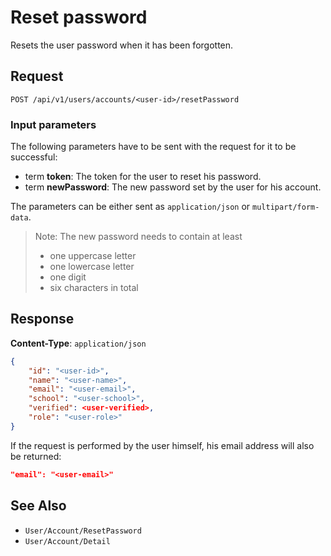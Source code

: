 # Reset password

Resets the user password when it has been forgotten.

## Request

    POST /api/v1/users/accounts/<user-id>/resetPassword

### Input parameters

The following parameters have to be sent with the request for it to be successful:

- term **token**: The token for the user to reset his password. 
- term **newPassword**: The new password set by the user for his account.

The parameters can be either sent as `application/json` or `multipart/form-data`.

> Note: The new password needs to contain at least
>
> * one uppercase letter
> * one lowercase letter
> * one digit
> * six characters in total

## Response

**Content-Type**: `application/json`

```json
{
    "id": "<user-id>",
    "name": "<user-name>",
    "email": "<user-email>",
    "school": "<user-school>",
    "verified": <user-verified>,
    "role": "<user-role>"
}
```

If the request is performed by the user himself, his email address will also be returned:

```json
"email": "<user-email>"
```

## See Also

* ``User/Account/ResetPassword``
* ``User/Account/Detail``
